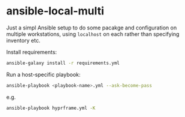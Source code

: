 # ansible-local-multi

Just a simpl Ansible setup to do some pacakge and configuration on multiple
workstations, using `localhost` on each rather than specifying inventory etc.

Install requirements:

```sh
ansible-galaxy install -r requirements.yml
```

Run a host-specific playbook:

```sh
ansible-playbook <playbook-name>.yml --ask-become-pass
```

e.g.

```sh
ansible-playbook hyprframe.yml -K
```
